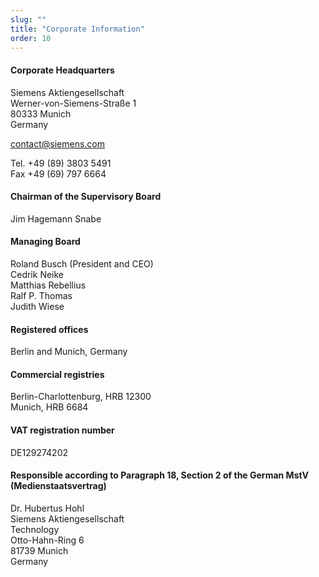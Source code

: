 ```yaml
---
slug: ""
title: "Corporate Information"
order: 10
---
```


#### Corporate Headquarters

Siemens Aktiengesellschaft<br/>
Werner-von-Siemens-Straße 1<br/>
80333 Munich<br/>
Germany

<i class="far fa-envelope"></i> [contact@siemens.com](mailto:contact@siemens.com)

Tel. +49 (89) 3803 5491<br/>
Fax +49 (69) 797 6664

#### Chairman of the Supervisory Board

Jim Hagemann Snabe

#### Managing Board

Roland Busch (President and CEO)<br/>
Cedrik Neike<br/>
Matthias Rebellius<br/>
Ralf P. Thomas<br/>
Judith Wiese

#### Registered offices

Berlin and Munich, Germany

#### Commercial registries

Berlin-Charlottenburg, HRB 12300<br/>
Munich, HRB 6684

#### VAT registration number

DE129274202

#### Responsible according to Paragraph 18, Section 2 of the German MstV (Medienstaatsvertrag)

Dr. Hubertus Hohl<br/>
Siemens Aktiengesellschaft<br/>
Technology<br/>
Otto-Hahn-Ring 6<br/>
81739 Munich<br/>
Germany
